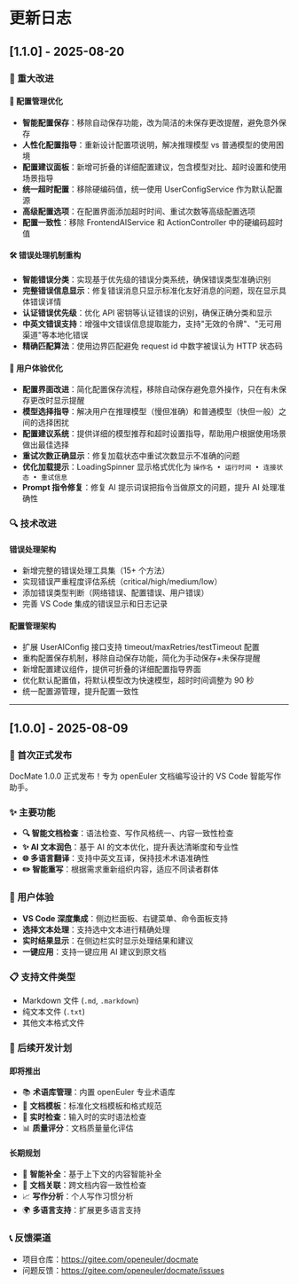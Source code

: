 # 更新日志

## [1.1.0] - 2025-08-20

### 🚀 重大改进

#### 🔧 配置管理优化

- **智能配置保存**：移除自动保存功能，改为简洁的未保存更改提醒，避免意外保存
- **人性化配置指导**：重新设计配置项说明，解决推理模型 vs 普通模型的使用困境
- **配置建议面板**：新增可折叠的详细配置建议，包含模型对比、超时设置和使用场景指导
- **统一超时配置**：移除硬编码值，统一使用 UserConfigService 作为默认配置源
- **高级配置选项**：在配置界面添加超时时间、重试次数等高级配置选项
- **配置一致性**：移除 FrontendAIService 和 ActionController 中的硬编码超时值

#### 🛠️ 错误处理机制重构

- **智能错误分类**：实现基于优先级的错误分类系统，确保错误类型准确识别
- **完整错误信息显示**：修复错误消息只显示标准化友好消息的问题，现在显示具体错误详情
- **认证错误优先级**：优化 API 密钥等认证错误的识别，确保正确分类和显示
- **中英文错误支持**：增强中文错误信息提取能力，支持"无效的令牌"、"无可用渠道"等本地化错误
- **精确匹配算法**：使用边界匹配避免 request id 中数字被误认为 HTTP 状态码

#### 🎯 用户体验优化

- **配置界面改进**：简化配置保存流程，移除自动保存避免意外操作，只在有未保存更改时显示提醒
- **模型选择指导**：解决用户在推理模型（慢但准确）和普通模型（快但一般）之间的选择困扰
- **配置建议系统**：提供详细的模型推荐和超时设置指导，帮助用户根据使用场景做出最佳选择
- **重试次数正确显示**：修复加载状态中重试次数显示不准确的问题
- **优化加载提示**：LoadingSpinner 显示格式优化为 `操作名 • 运行时间 • 连接状态 • 重试信息`
- **Prompt 指令修复**：修复 AI 提示词误把指令当做原文的问题，提升 AI 处理准确性

### 🔍 技术改进

#### 错误处理架构

- 新增完整的错误处理工具集（15+ 个方法）
- 实现错误严重程度评估系统（critical/high/medium/low）
- 添加错误类型判断（网络错误、配置错误、用户错误）
- 完善 VS Code 集成的错误显示和日志记录

#### 配置管理架构

- 扩展 UserAIConfig 接口支持 timeout/maxRetries/testTimeout 配置
- 重构配置保存机制，移除自动保存功能，简化为手动保存+未保存提醒
- 新增配置建议组件，提供可折叠的详细配置指导界面
- 优化默认配置值，将默认模型改为快速模型，超时时间调整为 90 秒
- 统一配置源管理，提升配置一致性

---

## [1.0.0] - 2025-08-09

### 🎉 首次正式发布

DocMate 1.0.0 正式发布！专为 openEuler 文档编写设计的 VS Code 智能写作助手。

### ✨ 主要功能

- **🔍 智能文档检查**：语法检查、写作风格统一、内容一致性检查
- **✨ AI 文本润色**：基于 AI 的文本优化，提升表达清晰度和专业性
- **🌐 多语言翻译**：支持中英文互译，保持技术术语准确性
- **✏️ 智能重写**：根据需求重新组织内容，适应不同读者群体

### 🚀 用户体验

- **VS Code 深度集成**：侧边栏面板、右键菜单、命令面板支持
- **选择文本处理**：支持选中文本进行精确处理
- **实时结果显示**：在侧边栏实时显示处理结果和建议
- **一键应用**：支持一键应用 AI 建议到原文档

### 📋 支持文件类型

- Markdown 文件 (`.md`, `.markdown`)
- 纯文本文件 (`.txt`)
- 其他文本格式文件

### 🔮 后续开发计划

#### 即将推出

- 📚 **术语库管理**：内置 openEuler 专业术语库
- 📝 **文档模板**：标准化文档模板和格式规范
- 🎯 **实时检查**：输入时的实时语法检查
- 📊 **质量评分**：文档质量量化评估

#### 长期规划

- 🤖 **智能补全**：基于上下文的内容智能补全
- 🔗 **文档关联**：跨文档内容一致性检查
- 📈 **写作分析**：个人写作习惯分析
- 🌍 **多语言支持**：扩展更多语言支持

### 📞 反馈渠道

- 项目仓库：https://gitee.com/openeuler/docmate
- 问题反馈：https://gitee.com/openeuler/docmate/issues
